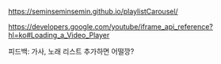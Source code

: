 https://seminseminsemin.github.io/playlistCarousel/


https://developers.google.com/youtube/iframe_api_reference?hl=ko#Loading_a_Video_Player

피드백: 가사, 노래 리스트 추가하면 어떨깡?
